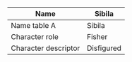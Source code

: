 | Name | Sibila |
| ---  | --- |
| Name table A |  Sibila  |
| Character role |  Fisher  |
| Character descriptor |  Disfigured  |
